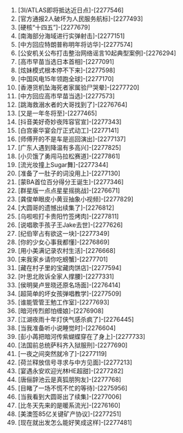 
1. [3I/ATLAS即将抵达近日点]-[2277546]
1. [官方通报2人破坏为人民服务航标]-[2277493]
1. [硬核“十四五”]-[2277679]
1. [南海部分海域进行实弹射击]-[2277151]
1. [中方回应特朗普称明年将访华]-[2277574]
1. [公安机关公布打击整治网络谣言10起典型案例]-[2276294]
1. [高市早苗当选日本首相]-[2277091]
1. [炫妹模式根本停不下来]-[2277598]
1. [中国风电15年领跑全球]-[2277170]
1. [香港货机坠海死者家属验尸哭晕]-[2277720]
1. [中方回应高市早苗当选]-[2277573]
1. [跳海救溺水者的大哥找到了]-[2276764]
1. [又是一年冬将至]-[2277465]
1. [抖音美好奇妙夜阵容官宣]-[2277343]
1. [白宫豪华宴会厅正式动工]-[2277141]
1. [师傅开的不是车是巡回演出]-[2277137]
1. [广东人遇到降温有多高兴]-[2277825]
1. [小贝饿了勇闯马拉松赛道]-[2277861]
1. [流光妆撞上Sugar舞]-[2277344]
1. [准备了一肚子的词没用上]-[2277130]
1. [蒙BA首位百分得分王诞生]-[2277346]
1. [群星版一点点星星摇挑战]-[2276671]
1. [龚俊单眼皮小黄豆抽象小视频]-[2277829]
1. [大圆哥的遗憾出续集了]-[2276812]
1. [乌啦啦打卡贵阳竹签烤肉]-[2277811]
1. [说唱歌手孩子王Jake去世]-[2277626]
1. [纪伯宰占有欲这一块]-[2277349]
1. [你的少女心事我都懂]-[2276869]
1. [用小美满记录农村生活]-[2276668]
1. [来我家乡请你吃螃蟹]-[2277701]
1. [藏在村子里的宝藏肉饼店]-[2277594]
1. [叶思北败诉全家人撑腰]-[2277331]
1. [侯明昊卢昱晓还原名场面]-[2276414]
1. [超简单的坏女孩弹唱教学]-[2277509]
1. [谁能管管王勉工作室]-[2277693]
1. [暗河传烈郎怕缠娘]-[2276908]
1. [江湖夜雨十年灯侠气感杀疯了]-[2276445]
1. [当我准备听小说睡觉时]-[2276604]
1. [彭小苒把暗河传紫蝴蝶穿在了身上]-[2277733]
1. [法国前总统萨科齐入狱服刑]-[2277690]
1. [一夜之间突然就冷了]-[2277119]
1. [荷兰释放信号寻求与中方见面]-[2277213]
1. [宴遇永安欢迎光林HE超甜]-[2277282]
1. [唐俪辞池云是真狐朋狗友]-[2277768]
1. [目睹了一场不慌不忙的等待]-[2275956]
1. [当我看到大圆哥出了续集]-[2277006]
1. [比冬天先来的是暖系流光]-[2276160]
1. [美澳签85亿关键矿产协议]-[2277251]
1. [现在就出发怎么能好笑成这样]-[2277481]